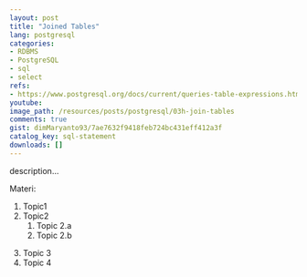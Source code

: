 ```yaml
---
layout: post
title: "Joined Tables"
lang: postgresql
categories:
- RDBMS
- PostgreSQL
- sql
- select
refs: 
- https://www.postgresql.org/docs/current/queries-table-expressions.html#joined-tables
youtube: 
image_path: /resources/posts/postgresql/03h-join-tables
comments: true
gist: dimMaryanto93/7ae7632f9418feb724bc431eff412a3f
catalog_key: sql-statement
downloads: []
---
```



description...

Materi: 

1. Topic1
2. Topic2
    1. Topic 2.a
    2. Topic 2.b
<!--more-->
3. Topic 3
4. Topic 4